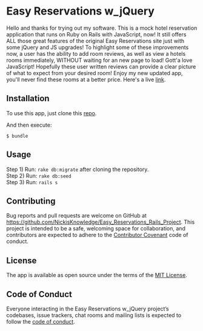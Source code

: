 
# Easy Reservations w_jQuery

Hello and thanks for trying out my software. This is a mock hotel reservation application that runs on Ruby on Rails with JavaScript, now! It still offers ALL those great features of the original Easy Reservations site just with some jQuery and JS upgrades! To highlight some of these improvements now, a user  has the ability to add room reviews, as well as view a hotels rooms immediately, WITHOUT waiting for an new page to load! Gott'a love JavaScript! Hopefully these user written reviews can provide a clear picture of what to expect from your desired room! Enjoy my new updated app, you'll never find these rooms at a better price. Here's a live [link](https://easy-reservations-w-jquery.herokuapp.com/).

## Installation

To use this app, just clone this [repo](https://github.com/NickisKnowledge/Easy_Reservations_Rails_Project).

And then execute:

    $ bundle

## Usage

Step 1) Run: `rake db:migrate` after cloning the repository. <br />
Step 2) Run: `rake db:seed` <br />
Step 3) Run: `rails s`

## Contributing

Bug reports and pull requests are welcome on GitHub at https://github.com/NickisKnowledge/Easy_Reservations_Rails_Project. This project is intended to be a safe, welcoming space for collaboration, and contributors are expected to adhere to the [Contributor Covenant](http://contributor-covenant.org) code of conduct.

## License

The app is available as open source under the terms of the [MIT License](http://opensource.org/licenses/MIT).

## Code of Conduct

Everyone interacting in the Easy Reservations w_jQuery project’s codebases, issue trackers, chat rooms and mailing lists is expected to follow the [code of conduct](https://github.com/NickisKnowledge/Easy_Reservations_Rails_Project/blob/master/CODE_OF_CONDUCT.md).
